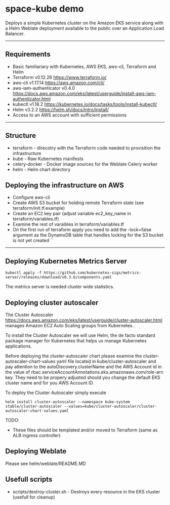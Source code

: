 # space-kube demo

Deploys a simple Kubernetes cluster on the Amazon EKS service along with a Helm Weblate deployment available to the public over an Application Load Balancer.

---

## Requirements

* Basic familiariary with Kubernetes, AWS EKS, aws-cli, Terraform and Helm
* Terraform v0.12.26 <https://www.terraform.io/>
* aws-cli v1.17.14 <https://aws.amazon.com/cli/>
* aws-iam-authenticator v0.4.0 <https://docs.aws.amazon.com/eks/latest/userguide/install-aws-iam-authenticator.html>
* kubectl v1.18.2 <https://kubernetes.io/docs/tasks/tools/install-kubectl/>
* Helm v3.2.2 <https://helm.sh/docs/intro/install/>
* Access to an AWS account with sufficient permissions

---

## Structure

* terraform - direcotry with the Terraform code needed to provisition the infrastructure
* kube - Raw Kubernetes manifests
* celery-docker - Docker image sources for the Weblate Celery worker
* helm - Helm chart directory

## Deploying the infrastructure on AWS

* Configure aws-cli
* Create AWS S3 bucket for holding remote Terraform state (see terraform/init.tf.example)
* Create an EC2 key pair (adjust variable ec2_key_name in terraform/variables.tf)
* Examine the rest of varaibles in terraform/variables.tf
* On the first run of terraform apply you need to add the -lock=false argument as the DynamoDB table that handles locking for the S3 bucket is not yet created
``

---

## Deploying Kubernetes Metrics Server

`kubectl apply -f https://github.com/kubernetes-sigs/metrics-server/releases/download/v0.3.6/components.yaml`

The metrics server is needed cluster wide statistics.

## Deploying cluster autoscaler

The Cluster Autoscaler <https://docs.aws.amazon.com/eks/latest/userguide/cluster-autoscaler.html> manages Amazon EC2 Auto Scaling groups from Kubernetes.

To install the Cluster Autoscaler we will use Helm, the de facto standard package manager for Kubernetes that helps us manage Kubernetes applications.

Before deploying the cluster-autoscaler chart please examine the cluster-autoscaler-chart-values yaml file located in kube/cluster-autoscaler and pay attention to the autoDiscovery.clusterName and the AWS Account id in the value of rbac.serviceAccountAnnotations.eks.amazonaws.com/role-arn key. They need to be propery adjusted should you change the default EKS cluster name and for you AWS Account ID.

To deploy the Cluster Autoscaler simply execute

`
helm install cluster-autoscaler --namespace kube-system stable/cluster-autoscaler --values=kube/cluster-autoscaler/cluster-autoscaler-chart-values.yaml
`

TODO:

* These files should be templated and/or moved to Terraform (same as ALB ingress controller)

## Deploying Weblate

Please see helm/weblate/README.MD

## Usefull scripts

* scripts/destroy-cluster.sh - Destroys every resource in the EKS cluster (usefull for cleanup)
